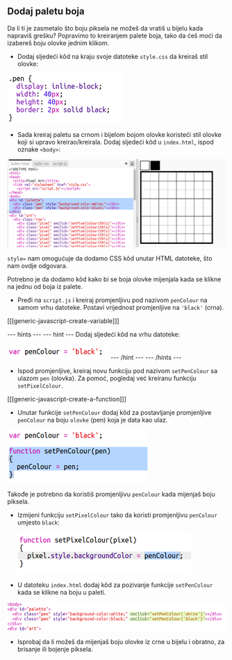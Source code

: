 ## Dodaj paletu boja

Da li ti je zasmetalo što boju piksela ne možeš da vratiš u bijelu kada napraviš grešku? Popravimo to kreiranjem palete boja, tako da ćeš moći da izabereš boju olovke jednim klikom.

+ Dodaj sljedeći kôd na kraju svoje datoteke `style.css` da kreiraš stil olovke:

![screenshot](images/pixel-art-pen.png)

+ Sada kreiraj paletu sa crnom i bijelom bojom olovke koristeći stil olovke koji si upravo kreirao/kreirala. Dodaj sljedeći kôd u `index.html`, ispod oznake `<body>`:

![screenshot](images/pixel-art-palette.png)

`style=` nam omogućuje da dodamo CSS kôd unutar HTML datoteke, što nam ovdje odgovara.

Potrebno je da dodamo kôd kako bi se boja olovke mijenjala kada se klikne na jednu od boja iz palete.

+ Pređi na `script.js` i kreiraj promjenljivu pod nazivom `penColour` na samom vrhu datoteke. Postavi vrijednost promjenljive na `'black'` (crna).

[[[generic-javascript-create-variable]]]

\--- hints \--- \--- hint \--- Dodaj sljedeći kôd na vrhu datoteke:

![screenshot](images/pixel-art-pencolour.png) \--- /hint \--- \--- /hints \---

+ Ispod promjenljive, kreiraj novu funkciju pod nazivom `setPenColour` sa ulazom `pen` (olovka). Za pomoć, pogledaj već kreiranu funkciju `setPixelColour`.

[[[generic-javascript-create-a-function]]]

+ Unutar funkcije `setPenColour` dodaj kôd za postavljanje promjenljive `penColour` na boju `olovke` (pen) koja je data kao ulaz.

![screenshot](images/pixel-art-set-pen.png)

Takođe je potrebno da koristiš promjenljivu `penColour` kada mijenjaš boju piksela.

+ Izmijeni funkciju `setPixelColour` tako da koristi promjenljivu `penColour` umjesto `black`:
    
    ![screenshot](images/pixel-art-use-pen.png)

+ U datoteku `index.html` dodaj kôd za pozivanje funkcije `setPenColour` kada se klikne na boju u paleti.

![screenshot](images/pixel-art-palette-onclick.png)

+ Isprobaj da li možeš da mijenjaš boju olovke iz crne u bijelu i obratno, za brisanje ili bojenje piksela.
